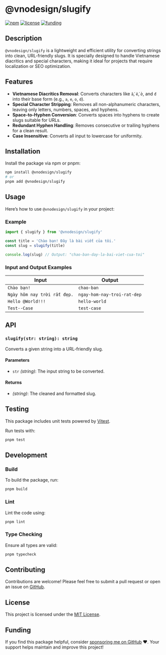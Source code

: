 # @vnodesign/slugify

[![npm](https://img.shields.io/npm/v/@vnodesign/slugify)](https://www.npmjs.com/package/@vnodesign/slugify)
[![license](https://img.shields.io/github/license/vnodesign/slugify)](https://github.com/vnodesign/slugify/blob/main/LICENSE)
[![funding](https://img.shields.io/badge/sponsor-%E2%9D%A4-lightgrey)](https://github.com/sponsors/tuanductran)

## Description

`@vnodesign/slugify` is a lightweight and efficient utility for converting strings into clean, URL-friendly slugs. It is specially designed to handle Vietnamese diacritics and special characters, making it ideal for projects that require localization or SEO optimization.

## Features

- **Vietnamese Diacritics Removal**: Converts characters like `ắ`, `ế`, `ở`, and `đ` into their base form (e.g., `a`, `e`, `o`, `d`).
- **Special Character Stripping**: Removes all non-alphanumeric characters, leaving only letters, numbers, spaces, and hyphens.
- **Space-to-Hyphen Conversion**: Converts spaces into hyphens to create slugs suitable for URLs.
- **Redundant Hyphen Handling**: Removes consecutive or trailing hyphens for a clean result.
- **Case Insensitive**: Converts all input to lowercase for uniformity.

## Installation

Install the package via npm or pnpm:

```bash
npm install @vnodesign/slugify
# or
pnpm add @vnodesign/slugify
```

## Usage

Here’s how to use `@vnodesign/slugify` in your project:

### Example

```typescript
import { slugify } from '@vnodesign/slugify'

const title = 'Chào bạn! Đây là bài viết của tôi.'
const slug = slugify(title)

console.log(slug) // Output: "chao-ban-day-la-bai-viet-cua-toi"
```

### Input and Output Examples

| Input                              | Output                               |
|------------------------------------|--------------------------------------|
| `Chào bạn!`                        | `chao-ban`                           |
| `Ngày hôm nay trời rất đẹp.`       | `ngay-hom-nay-troi-rat-dep`          |
| `Hello @World!!!`                  | `hello-world`                        |
| `Test--Case`                       | `test-case`                          |

## API

### `slugify(str: string): string`

Converts a given string into a URL-friendly slug.

#### Parameters

- `str` *(string)*: The input string to be converted.

#### Returns

- *(string)*: The cleaned and formatted slug.

## Testing

This package includes unit tests powered by [Vitest](https://vitest.dev).

Run tests with:

```bash
pnpm test
```

## Development

### Build

To build the package, run:

```bash
pnpm build
```

### Lint

Lint the code using:

```bash
pnpm lint
```

### Type Checking

Ensure all types are valid:

```bash
pnpm typecheck
```

## Contributing

Contributions are welcome! Please feel free to submit a pull request or open an issue on [GitHub](https://github.com/vnodesign/slugify/issues).

## License

This project is licensed under the [MIT License](https://github.com/vnodesign/slugify/blob/main/LICENSE).

## Funding

If you find this package helpful, consider [sponsoring me on GitHub](https://github.com/sponsors/tuanductran) ❤️. Your support helps maintain and improve this project!
